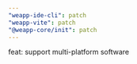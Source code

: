 ```yaml
---
"weapp-ide-cli": patch
"weapp-vite": patch
"@weapp-core/init": patch
---
```


feat: support multi-platform software
